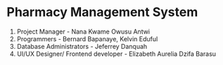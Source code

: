 # Pharmacy Management System

1. Project Manager - Nana Kwame Owusu Antwi
2. Programmers - Bernard Bapanaye, Kelvin Eduful
3. Database Administrators - Jeferrey Danquah
4. UI/UX Designer/ Frontend developer - Elizabeth Aurelia Dzifa Barasu
